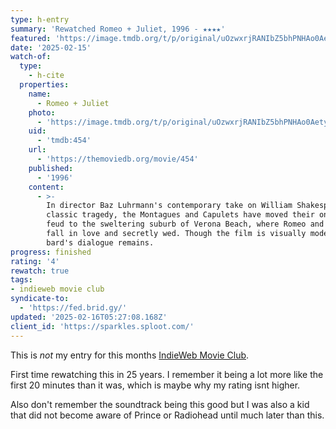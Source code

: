 ```yaml
---
type: h-entry
summary: 'Rewatched Romeo + Juliet, 1996 - ★★★★'
featured: 'https://image.tmdb.org/t/p/original/uOzwxrjRANIbZ5bhPNHAo0Aetyg.jpg'
date: '2025-02-15'
watch-of:
  type:
    - h-cite
  properties:
    name:
      - Romeo + Juliet
    photo:
      - 'https://image.tmdb.org/t/p/original/uOzwxrjRANIbZ5bhPNHAo0Aetyg.jpg'
    uid:
      - 'tmdb:454'
    url:
      - 'https://themoviedb.org/movie/454'
    published:
      - '1996'
    content:
      - >-
        In director Baz Luhrmann's contemporary take on William Shakespeare's
        classic tragedy, the Montagues and Capulets have moved their ongoing
        feud to the sweltering suburb of Verona Beach, where Romeo and Juliet
        fall in love and secretly wed. Though the film is visually modern, the
        bard's dialogue remains.
progress: finished
rating: '4'
rewatch: true
tags:
- indieweb movie club
syndicate-to:
  - 'https://fed.brid.gy/'
updated: '2025-02-16T05:27:08.168Z'
client_id: 'https://sparkles.sploot.com/'
---
```

This is *not* my entry for this months [IndieWeb Movie Club](https://indieweb.org/IndieWeb_Movie_Club).

First time rewatching this in 25 years. I remember it being a lot more like the first 20 minutes than it was, which is maybe why my rating isnt higher.

Also don't remember the soundtrack being this good but I was also a kid that did not become aware of Prince or Radiohead until much later than this.
